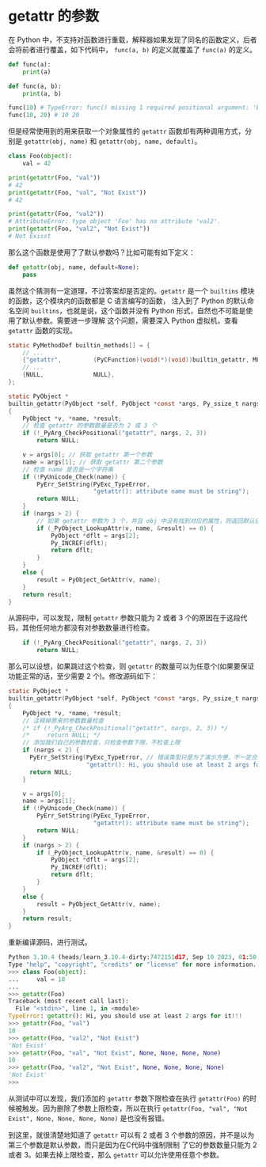 # getattr 的参数

在 Python 中，不支持对函数进行重载，解释器如果发现了同名的函数定义，后者会将前者进行覆盖，如下代码中， `func(a, b)` 的定义就覆盖了 `func(a)` 的定义。

```python
def func(a):
    print(a)

def func(a, b):
    print(a, b)

func(10) # TypeError: func() missing 1 required positional argument: 'b'
func(10, 20) # 10 20
```

但是经常使用到的用来获取一个对象属性的 `getattr` 函数却有两种调用方式，分别是 `getattr(obj, name)` 和 `getattr(obj, name, default)`。

```python
class Foo(object):
    val = 42

print(getattr(Foo, "val"))
# 42
print(getattr(Foo, "val", "Not Exist"))
# 42

print(getattr(Foo, "val2"))
# AttributeError: type object 'Foo' has no attribute 'val2'.
print(getattr(Foo, "val2", "Not Exist"))
# Not Exisst
```

那么这个函数是使用了了默认参数吗？比如可能有如下定义：

```python
def getattr(obj, name, default=None):
    pass
```

虽然这个猜测有一定道理，不过答案却是否定的。`getattr` 是一个 `builtins` 模块的函数，这个模块内的函数都是 C 语言编写的函数，
注入到了 Python 的默认命名空间 `builtins`，也就是说，这个函数并没有 Python 形式，自然也不可能是使用了默认参数。需要进一步理解
这个问题，需要深入 Python 虚拟机，查看 `getattr` 函数的实现。

```c
static PyMethodDef builtin_methods[] = {
    // ...
    {"getattr",         (PyCFunction)(void(*)(void))builtin_getattr, METH_FASTCALL, getattr_doc},
    // ...
    {NULL,              NULL},
};

static PyObject *
builtin_getattr(PyObject *self, PyObject *const *args, Py_ssize_t nargs)
{
    PyObject *v, *name, *result;
    // 检查 getattr 的参数数量是否为 2 或 3 个
    if (!_PyArg_CheckPositional("getattr", nargs, 2, 3))
        return NULL;

    v = args[0]; // 获取 getattr 第一个参数
    name = args[1]; // 获取 getattr 第二个参数
    // 检查 name 是否是一个字符串
    if (!PyUnicode_Check(name)) {
        PyErr_SetString(PyExc_TypeError,
                        "getattr(): attribute name must be string");
        return NULL;
    }
    if (nargs > 2) {
        // 如果 getattr 参数为 3 个，并且 obj 中没有找到对应的属性，则返回默认值(getattr 的第三个参数)
        if (_PyObject_LookupAttr(v, name, &result) == 0) {
            PyObject *dflt = args[2];
            Py_INCREF(dflt);
            return dflt;
        }
    }
    else {
        result = PyObject_GetAttr(v, name);
    }
    return result;
}
```

从源码中，可以发现，限制 `getattr` 参数只能为 2 或者 3 个的原因在于这段代码，其他任何地方都没有对参数数量进行检查。
```c
    if (!_PyArg_CheckPositional("getattr", nargs, 2, 3))
        return NULL;
```

那么可以设想，如果跳过这个检查，则 `getattr` 的数量可以为任意个(如果要保证功能正常的话，至少需要 2 个)。修改源码如下：
```c
static PyObject *
builtin_getattr(PyObject *self, PyObject *const *args, Py_ssize_t nargs)
{
    PyObject *v, *name, *result;
    // 注释掉原来的参数数量检查
    /* if (!_PyArg_CheckPositional("getattr", nargs, 2, 3)) */
    /*     return NULL; */
    // 添加我们自己的参数检查，只检查参数下限，不检查上限
    if (nargs < 2) {
      PyErr_SetString(PyExc_TypeError, // 错误类型只是为了演示方便，不一定合适
                      "getattr(): Hi, you should use at least 2 args for it!!!");
      return NULL;
    }

    v = args[0];
    name = args[1];
    if (!PyUnicode_Check(name)) {
        PyErr_SetString(PyExc_TypeError,
                        "getattr(): attribute name must be string");
        return NULL;
    }
    if (nargs > 2) {
        if (_PyObject_LookupAttr(v, name, &result) == 0) {
            PyObject *dflt = args[2];
            Py_INCREF(dflt);
            return dflt;
        }
    }
    else {
        result = PyObject_GetAttr(v, name);
    }
    return result;
}
```

重新编译源码，进行测试。
```python
Python 3.10.4 (heads/learn_3.10.4-dirty:7472151d17, Sep 10 2023, 01:50:49) [GCC 11.3.0] on linux
Type "help", "copyright", "credits" or "license" for more information.
>>> class Foo(object):
...     val = 10
...
>>> getattr(Foo)
Traceback (most recent call last):
  File "<stdin>", line 1, in <module>
TypeError: getattr(): Hi, you should use at least 2 args for it!!!
>>> getattr(Foo, "val")
10
>>> getattr(Foo, "val2", "Not Exist")
'Not Exist'
>>> getattr(Foo, "val", "Not Exist", None, None, None, None)
10
>>> getattr(Foo, "val2", "Not Exist", None, None, None, None)
'Not Exist'
>>>
```

从测试中可以发现，我们添加的 `getattr` 参数下限检查在执行 `getattr(Foo)` 的时候被触发。因为删除了参数上限检查，所以在执行
`getattr(Foo, "val", "Not Exist", None, None, None, None)` 是也没有报错。

到这里，就很清楚地知道了 `getattr` 可以有 2 或者 3 个参数的原因，并不是以为第三个参数是默认参数，而只是因为在C代码中强制限制
了它的参数数量只能为 2 或者 3。如果去掉上限检查，那么 `getattr` 可以允许使用任意个参数。
